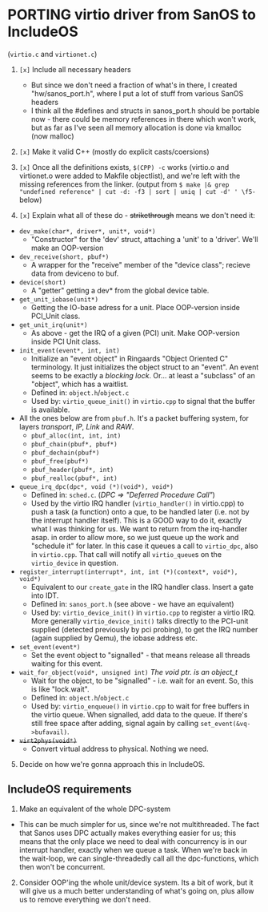 # PORTING virtio driver from SanOS to IncludeOS
(`virtio.c` and `virtionet.c`)

1. `[x]` Include all necessary headers
   * But since we don't need a fraction of what's in there, I created "hw/sanos_port.h", where I put a lot of stuff from various SanOS headers
   * I think all the #defines and structs in sanos_port.h should be portable now - there could be memory references in there which won't work, but as far as I've seen all memory allocation is done via kmalloc (now malloc)

2. `[x]` Make it valid C++ (mostly do explicit casts/coersions)

3. `[x]` Once all the definitions exists, `$(CPP) -c` works (virtio.o and virtionet.o were added to Makfile objectlist), and we're left with the missing references from the linker.
(output from  `$ make |& grep "undefined reference" | cut -d: -f3 | sort | uniq | cut -d' ' \f5-` below)

4. `[x]` Explain what all of these do - ~~strikethrough~~ means we don't need it:

* `dev_make(char*, driver*, unit*, void*)`
  * "Constructor" for the 'dev' struct, attaching a 'unit' to a 'driver'. We'll make an OOP-version
* `dev_receive(short, pbuf*)`
  * A wrapper for the "receive" member of the "device class"; recieve data from deviceno to buf. 
* `device(short)`
  * A "getter" getting a dev* from the global device table.
* `get_unit_iobase(unit*)`
  * Getting the IO-base adress for a unit. Place OOP-version inside PCI_Unit class.
* `get_unit_irq(unit*)`
  * As above - get the IRQ of a given (PCI) unit. Make OOP-version inside PCI Unit class.
* `init_event(event*, int, int)`
  * Initialize an "event object" in Ringaards "Object Oriented C" terminology. It just initializes the object struct to an "event". An event seems to be exactly a *blocking lock*. Or... at least a "subclass" of an "object", which has a waitlist.
  * Defined in: `object.h`/`object.c`
  * Used by: `virtio_queue_init()` in `virtio.cpp` to signal that the buffer is available. 
* All the ones below are from `pbuf.h`. It's a packet buffering system, for layers *transport*, *IP*, *Link* and *RAW*.
  * `pbuf_alloc(int, int, int)`
  * `pbuf_chain(pbuf*, pbuf*)`
  * `pbuf_dechain(pbuf*)`
  * `pbuf_free(pbuf*)`
  * `pbuf_header(pbuf*, int)`
  * `pbuf_realloc(pbuf*, int)`
* `queue_irq_dpc(dpc*, void (*)(void*), void*)`
  * Defined in: `sched.c`. (*DPC => "Deferred Procedure Call"*)
  * Used by the virtio IRQ handler (`virtio_handler()` in virtio.cpp) to push a task (a function) onto a que, to be handled later (i.e. not by the interrupt handler itself). This is a GOOD way to do it, exactly what I was thinking for us. We want to return from the irq-handler asap. in order to allow more, so we just queue up the work and "schedule it" for later. In this case it queues a call to `virtio_dpc`, also in `virtio.cpp`. That call will notify all `virtio_queue`s on the `virtio_device` in question. 
* `register_interrupt(interrupt*, int, int (*)(context*, void*), void*)`
  * Equivalent to our `create_gate` in the IRQ handler class. Insert a gate into IDT. 
  * Defined in: `sanos_port.h` (see above - we have an equivalent)
  * Used by: `virtio_device_init()` in `virtio.cpp` to register a virtio IRQ. More generally `virtio_device_init()` talks directly to the PCI-unit supplied (detected previously by pci probing), to get the IRQ number (again supplied by Qemu), the iobase address etc.
* `set_event(event*)`
  * Set the event object to "signalled" - that means release all threads waiting for this event. 
* `wait_for_object(void*, unsigned int)` *The void ptr. is an object_t*
  * Wait for the object, to be "signalled" - i.e. wait for an event. So, this is like "lock.wait".
  * Defined in: `object.h`/`object.c`
  * Used by: `virtio_enqueue()` in `virtio.cpp` to wait for free buffers in the virtio queue. When signalled, add data to the queue. If there's still free space after adding, signal again by calling `set_event(&vq->bufavail)`.
* ~~`virt2phys(void*)`~~
  * Convert virtual address to physical. Nothing we need.

5. Decide on how we're gonna approach this in IncludeOS.

## IncludeOS requirements

1. Make an equivalent of the whole DPC-system
  - This can be much simpler for us, since we're not multithreaded. The fact that Sanos uses DPC actually makes everything easier for us; this means that the only place we need to deal with concurrency is in our interrupt handler, exactly when we queue a task. When we're back in the wait-loop, we can single-threadedly call all the dpc-functions, which then won't be concurrent. 

2. Consider OOP'ing the whole unit/device system. Its a bit of work, but it will give us a much better understanding of what's going on, plus allow us to remove everything we don't need.



